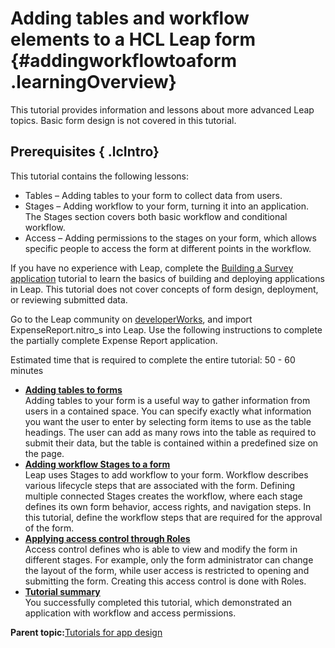 # Adding tables and workflow elements to a HCL Leap form {#addingworkflowtoaform .learningOverview}

This tutorial provides information and lessons about more advanced Leap topics. Basic form design is not covered in this tutorial.

## Prerequisites { .lcIntro}

This tutorial contains the following lessons:

-   Tables – Adding tables to your form to collect data from users.
-   Stages – Adding workflow to your form, turning it into an application. The Stages section covers both basic workflow and conditional workflow.
-   Access – Adding permissions to the stages on your form, which allows specific people to access the form at different points in the workflow.

If you have no experience with Leap, complete the [Building a Survey application](tut_survey_application_OV.md) tutorial to learn the basics of building and deploying applications in Leap. This tutorial does not cover concepts of form design, deployment, or reviewing submitted data.

Go to the Leap community on [developerWorks](https://www.ibm.com/developerworks/community/groups/service/html/communityview?communityUuid=05651788-f17f-4309-a5c6-698e67acd9c1#fullpageWidgetId=W4a73531d1336_45a7_b2a2_181d0f91c219&file=146985fb-d8c3-4770-b330-c7c6cafc5925), and import ExpenseReport.nitro\_s into Leap. Use the following instructions to complete the partially complete Expense Report application.

Estimated time that is required to complete the entire tutorial: 50 - 60 minutes

-   **[Adding tables to forms](tut_roles_and_stages_module1.md#)**  
Adding tables to your form is a useful way to gather information from users in a contained space. You can specify exactly what information you want the user to enter by selecting form items to use as the table headings. The user can add as many rows into the table as required to submit their data, but the table is contained within a predefined size on the page.
-   **[Adding workflow Stages to a form](tut_roles_and_stages_module2.md#)**  
Leap uses Stages to add workflow to your form. Workflow describes various lifecycle steps that are associated with the form. Defining multiple connected Stages creates the workflow, where each stage defines its own form behavior, access rights, and navigation steps. In this tutorial, define the workflow steps that are required for the approval of the form.
-   **[Applying access control through Roles](tut_roles_and_stages_module3.md#)**  
Access control defines who is able to view and modify the form in different stages. For example, only the form administrator can change the layout of the form, while user access is restricted to opening and submitting the form. Creating this access control is done with Roles.
-   **[Tutorial summary](tut_roles_and_stages_SM.md#)**  
You successfully completed this tutorial, which demonstrated an application with workflow and access permissions.

**Parent topic:**[Tutorials for app design](tut_tutorials_toc.md)

